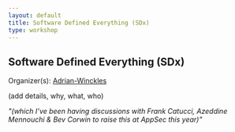 ```yaml
---
layout: default
title: Software Defined Everything (SDx)
type: workshop
---
```


## Software Defined Everything (SDx)

Organizer(s): [Adrian-Winckles](../Participants/Adrian-Winckles.html)

(add details, why, what, who)

_"(which I’ve been having discussions with Frank Catucci, Azeddine Mennouchi & Bev Corwin to raise this at AppSec this year)"_
